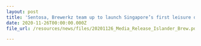 ```yaml
---
layout: post
title: 'Sentosa, Brewerkz team up to launch Singapore’s first leisure destination-inspired beers, Islander Brew'
date: 2020-11-26T00:00:00.000Z
file_url: /resources/news/files/20201126_Media_Release_Islander_Brew.pdf

---
```


